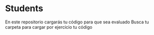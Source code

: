 # Students
En este repositorio cargarás tu código para que sea evaluado
Busca tu carpeta para cargar por ejercicio tu código
